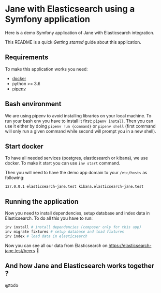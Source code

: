 # Jane with Elasticsearch using a Symfony application

Here is a demo Symfony application of Jane with Elasticsearch integration.

This README is a quick *Getting started* guide about this application.

## Requirements

To make this application works you need:
- [docker](https://docs.docker.com/engine/install/)
- python >= 3.6
- [pipenv](https://pipenv.pypa.io/en/latest/install/#installing-pipenv)

## Bash environment

We are using pipenv to avoid installing libraries on your local machine.
To run your bash env you have to install it first: `pipenv install`.
Then you can use it either by doing `pipenv run {command}` or `pipenv shell` 
(first command will only run a given command while second will prompt you in a new shell).

## Start docker

To have all needed services (postgres, elasticsearch or kibana), we use docker. 
To make it start you can use `inv start` command.

Then you will need to have the demo app domain to your `/etc/hosts` as following:
```
127.0.0.1 elasticsearch-jane.test kibana.elasticsearch-jane.test
```

## Running the application

Now you need to install dependencies, setup database and index data in Elasticsearch.
To do all this you have to run:

```bash
inv install # install dependencies (composer only for this app)
inv migrate fixtures # setup database and load fixtures
inv index # load data in elasticsearch
```

Now you can see all our data from Elasticsearch on https://elasticsearch-jane.test/beers 🎉

## And how Jane and Elasticsearch works together ?

@todo
